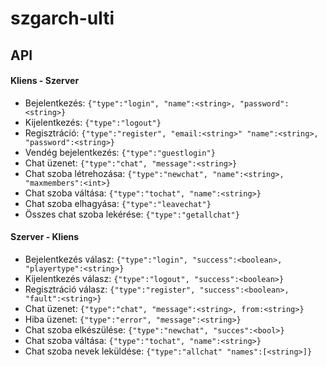 # szgarch-ulti

## API

#### Kliens - Szerver
- Bejelentkezés: `{"type":"login", "name":<string>, "password":<string>}`
- Kijelentkezés: `{"type":"logout"}`
- Regisztráció: `{"type":"register", "email:<string>" "name":<string>, "password":<string>}`
- Vendég bejelentkezés: `{"type":"guestlogin"}`
- Chat üzenet: `{"type":"chat", "message":<string>}`
- Chat szoba létrehozása: `{"type":"newchat", "name":<string>, "maxmembers":<int>}`
- Chat szoba váltása: `{"type":"tochat", "name":<string>}`
- Chat szoba elhagyása: `{"type":"leavechat"}`
- Összes chat szoba lekérése: `{"type":"getallchat"}`

#### Szerver - Kliens
- Bejelentkezés válasz: `{"type":"login", "success":<boolean>, "playertype":<string>}`
- Kijelentkezés válasz: `{"type":"logout", "success":<boolean>}`
- Regisztráció válasz: `{"type":"register", "success":<boolean>, "fault":<string>}`
- Chat üzenet: `{"type":"chat", "message":<string>, from:<string>}`
- Hiba üzenet: `{"type":"error", "message":<string>}`
- Chat szoba elkészülése: `{"type":"newchat", "succes":<bool>}`
- Chat szoba váltása: `{"type":"tochat", "name":<string>}`
- Chat szoba nevek leküldése: `{"type":"allchat" "names":[<string>]}`